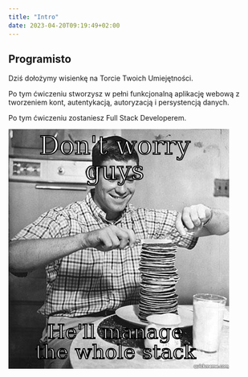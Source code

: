 ```yaml
---
title: "Intro"
date: 2023-04-20T09:19:49+02:00
---
```


## Programisto

Dziś dołożymy wisienkę na Torcie Twoich Umiejętności.

Po tym ćwiczeniu stworzysz w pełni funkcjonalną aplikację webową z tworzeniem kont,
autentykacją, autoryzacją i persystencją danych.

Po tym ćwiczeniu zostaniesz Full Stack Developerem.

![](01_fullstack.jpg)
